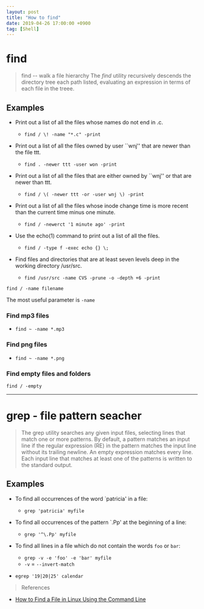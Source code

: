 ```yaml
---
layout: post
title: "How to find"
date: 2019-04-26 17:00:00 +0900
tag: [Shell]
---
```


# find

> find -- walk a file hierarchy
> The *find* utility recursively descends the directory tree each path listed, evaluating an expression in terms of each file in the treee.


## Examples

- Print out a list of all the files whose names do not end in .c.
    - `find / \! -name "*.c" -print`

- Print out a list of all the files owned by user ``wnj'' that are newer than the file ttt.
    - `find . -newer ttt -user won -print`

- Print out a list of all the files that are either owned by ``wnj'' or that are newer than ttt. 
    - `find / \( -newer ttt -or -user wnj \) -print`

- Print out a list of all the files whose inode change time is more recent than the current time minus one minute.
    - `find / -newerct '1 minute ago' -print`

- Use the echo(1) command to print out a list of all the files.
    - `find / -type f -exec echo {} \;`

- Find files and directories that are at least seven levels deep in the working directory /usr/src.
    - `find /usr/src -name CVS -prune -o -depth +6 -print`

```
find / -name filename
```

The most useful parameter is `-name`

### Find mp3 files

- `find ~ -name *.mp3`

### Find png files

- `find ~ -name *.png`

### Find empty files and folders

`find / -empty`


---

# grep - file pattern seacher

> The grep utility searches any given input files, selecting lines that match one or more patterns.  By default, a pattern matches an input line if the regular expression (RE) in the pattern matches the input line without its trailing newline. An empty expression matches every line. Each input line that matches at least one of the patterns is written to the standard output.

## Examples

- To find all occurrences of the word `patricia' in a file:
    - `grep 'patricia' myfile`
- To find all occurrences of the pattern `.Pp' at the beginning of a line:
    - `grep '^\.Pp' myfile`
- To find all lines in a file which do not contain the words `foo` or `bar`:
    - `grep -v -e 'foo' -e 'bar' myfile`
    - `-v` = `--invert-match`

- `egrep '19|20|25' calendar`



> References

- [How to Find a File in Linux Using the Command Line](https://www.lifewire.com/uses-of-linux-command-find-2201100)